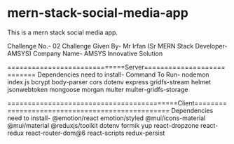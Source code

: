 # mern-stack-social-media-app
This is a mern stack social media app.

Challenge No.- 02
Challenge Given By- Mr Irfan (Sr MERN Stack Developer- AMSYS)
Company Name- AMSYS Innovative Solution



=============================Server===========================
Dependencies need to install-     Command To Run- nodemon index.js
bcrypt
body-parser
cors
dotenv
express
gridfs-stream
helmet
jsonwebtoken
mongoose
morgan
multer
multer-gridfs-storage

==========================================Client================================================
Dependencies need to install-
@emotion/react
emotion/styled
@mui/icons-material
@mui/material
@reduxjs/toolkit
dotenv
formik
yup
react-dropzone
react-redux
react-router-dom@6
react-scripts
redux-persist


